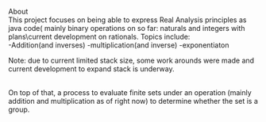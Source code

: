 About<br />
This project focuses on being able to express Real Analysis principles as java code( mainly binary operations on so far: naturals and integers with plans\current development on rationals.
Topics include: <br />
-Addition(and inverses)
-multiplication(and inverse)
-exponentiaton

Note: due to current limited stack size, some work arounds were made and current development to expand stack is underway. 

<br />
On top of that, a process to evaluate finite sets  under an operation (mainly addition and multiplication as of right now) to determine whether the set is a group. 
